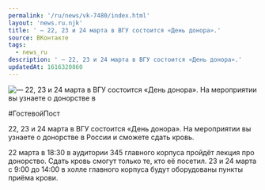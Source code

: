 ```yaml
---
permalink: '/ru/news/vk-7480/index.html'
layout: 'news.ru.njk'
title: ' — 22, 23 и 24 марта в ВГУ состоится «День донора».'
source: ВКонтакте
tags:
  - news_ru
description: ' — 22, 23 и 24 марта в ВГУ состоится «День донора».'
updatedAt: 1616320860
---
```

![ — 22, 23 и 24 марта в ВГУ состоится «День донора». На мероприятии вы узнаете о донорстве в](https://sun9-41.userapi.com/sun9-39/impg/wINUnDtcFbA7ceftUNsFjeW0fV29HOQr6YLUXg/wpoFQzx51fs.jpg?size=1174x707&quality=96&sign=6920e1fd6867b7f4798a70d5d7f18fa1&c_uniq_tag=UgHGKmYs8U48rVisEuBYK9n6wDhoRW2DYsPeZw-Azac&type=album)

#ГостевойПост

22, 23 и 24 марта в ВГУ состоится «День донора». На мероприятии вы узнаете о донорстве в России и сможете сдать кровь.

22 марта в 18:30 в аудитории 345 главного корпуса пройдёт лекция про донорство. Сдать кровь смогут только те, кто её посетил. 23 и 24 марта с 9:00 до 14:00 в холле главного корпуса будут оборудованы пункты приёма крови.
